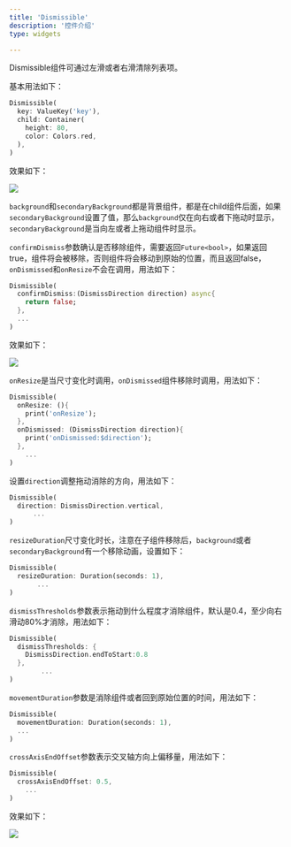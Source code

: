 ```yaml
---
title: 'Dismissible'
description: '控件介绍'
type: widgets

---
```




Dismissible组件可通过左滑或者右滑清除列表项。



基本用法如下：

```dart
Dismissible(
  key: ValueKey('key'),
  child: Container(
    height: 80,
    color: Colors.red,
  ),
)
```

效果如下：

![](https://img-blog.csdnimg.cn/20200324161915615.gif)

`background`和`secondaryBackground`都是背景组件，都是在child组件后面，如果`secondaryBackground`设置了值，那么`background`仅在向右或者下拖动时显示，`secondaryBackground`是当向左或者上拖动组件时显示。

`confirmDismiss`参数确认是否移除组件，需要返回`Future<bool>`，如果返回true，组件将会被移除，否则组件将会移动到原始的位置，而且返回false，`onDismissed`和`onResize`不会在调用，用法如下：

```dart
Dismissible(
  confirmDismiss:(DismissDirection direction) async{
    return false;
  },
  ...
)
```

效果如下：

![](https://img-blog.csdnimg.cn/20200324161940915.gif)

`onResize`是当尺寸变化时调用，`onDismissed`组件移除时调用，用法如下：

```dart
Dismissible(
  onResize: (){
    print('onResize');
  },
  onDismissed: (DismissDirection direction){
    print('onDismissed:$direction');
  },
    ...
)
```

设置`direction`调整拖动消除的方向，用法如下：

```dart
Dismissible(
  direction: DismissDirection.vertical,
      ...
)
```

`resizeDuration`尺寸变化时长，注意在子组件移除后，`background`或者`secondaryBackground`有一个移除动画，设置如下：

```dart
Dismissible(
  resizeDuration: Duration(seconds: 1),
       ...
)
```

`dismissThresholds`参数表示拖动到什么程度才消除组件，默认是0.4，至少向右滑动80%才消除，用法如下：

```dart
Dismissible(
  dismissThresholds: {
    DismissDirection.endToStart:0.8
  },
        ...
)
```

`movementDuration`参数是消除组件或者回到原始位置的时间，用法如下：

```dart
Dismissible(
  movementDuration: Duration(seconds: 1),
  ...
)
```

`crossAxisEndOffset`参数表示交叉轴方向上偏移量，用法如下：

```dart
Dismissible(
  crossAxisEndOffset: 0.5,
    ...
)
```

效果如下：

![](https://img-blog.csdnimg.cn/20200324162010454.gif)

